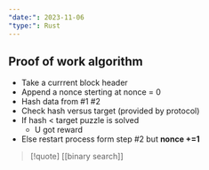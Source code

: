 ```yaml
---
"date:": 2023-11-06
"type:": Rust
---
```

##  Proof of work algorithm 

- Take a currrent block header 
- Append a nonce sterting at nonce = 0
- Hash data from #1 #2 
- Check hash versus target (provided by protocol)
- If hash < target puzzle is solved 
	- U got reward 
- Else restart process form step #2 but **nonce +=1**

 >[!quote] [[binary search]] 